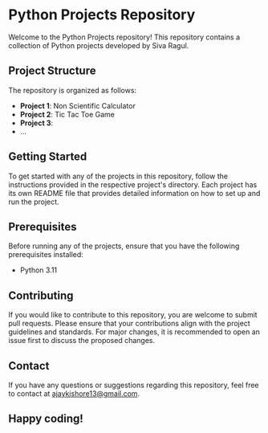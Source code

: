 # Python Projects Repository

Welcome to the Python Projects repository! This repository contains a collection of Python projects developed by Siva Ragul.

## Project Structure

The repository is organized as follows:

- **Project 1**: Non Scientific Calculator
- **Project 2**: Tic Tac Toe Game
- **Project 3**: 
- ...

## Getting Started

To get started with any of the projects in this repository, follow the instructions provided in the respective project's directory. Each project has its own README file that provides detailed information on how to set up and run the project.

## Prerequisites

Before running any of the projects, ensure that you have the following prerequisites installed:

- Python 3.11

## Contributing

If you would like to contribute to this repository, you are welcome to submit pull requests. Please ensure that your contributions align with the project guidelines and standards. For major changes, it is recommended to open an issue first to discuss the proposed changes.

## Contact

If you have any questions or suggestions regarding this repository, feel free to contact at ajaykishore13@gmail.com.

## Happy coding!
